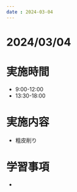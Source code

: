 ```yaml
---
date : 2024-03-04
---
```


# 2024/03/04

# 実施時間
- 9:00-12:00
- 13:30-18:00

# 実施内容
- 粗皮削り

# 学習事項
- 
